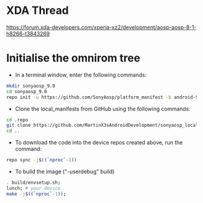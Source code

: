 # XDA Thread

https://forum.xda-developers.com/xperia-xz2/development/aosp-aosp-8-1-h8266-t3843269

# Initialise the omnirom tree

  - In a terminal window, enter the following commands: 
```bash
mkdir sonyaosp_9.0
cd sonyaosp_9.0
repo init -u https://github.com/SonyAosp/platform_manifest -b android-9.0
```

  - Clone the local_manifests from GitHub using the following commands:
```bash
cd .repo
git clone https://github.com/MartinX3sAndroidDevelopment/sonyaosp_local_manifests.git local_manifests
cd ..
```

  - To download the code into the device repos created above, run the command:
```bash
repo sync -j$((`nproc`-1))
```

  - To build the image ("-userdebug" build)
```bash
. build/envsetup.sh;
lunch; # your device
make -j$((`nproc`-1));
```
